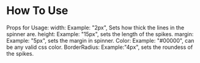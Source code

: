 # How To Use


  Props for Usage:
  width: Example: "2px", Sets how thick the lines in the spinner are.
  height: Example: "15px", sets the length of the spikes.
  margin: Example: "5px", sets the margin in spinner.
  Color: Example: "#00000", can be any valid css color.
  BorderRadius: Example:"4px", sets the roundess of the spikes.
